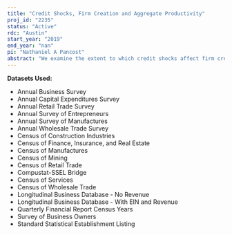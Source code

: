 ```yaml
---
title: "Credit Shocks, Firm Creation and Aggregate Productivity"
proj_id: "2235"
status: "Active"
rdc: "Austin"
start_year: "2019"
end_year: "nan"
pi: "Nathaniel A Pancost"
abstract: "We examine the extent to which credit shocks affect firm creation and economic growth using two large shocks to credit: the introduction of bank-branch deregulation laws across US states from the 1970s through the mid-1990s, and the recent financial crisis. Although there is consensus in the literature that a more efficient financial sector allows for a better allocation of resources towards more-productive firms, spurring aggregate productivity and economic growth, most research only considers established firms, ignoring the creation of new firms. We analyze how credit shocks impact entry and exit of firms, as well as the productivity, size, and debt structure of firms that enter, and how such conditions persist over time. We do so by combining the Longitudinal Business Database, which tracks entry and exit for the universe of employer establishments and firms, with the Quarterly Financial Report, which includes balance sheet and income statement information for privately-owned firms, as well as local CRA lending data, Compustat financials, and the Economic Census. Finally, we combine our estimates with standard aggregate productivity decompositions to measure the extent to which these forces, and forces unrelated to credit supply, affect aggregate productivity growth."
---
```


**Datasets Used:**

  - Annual Business Survey 
  - Annual Capital Expenditures Survey 
  - Annual Retail Trade Survey 
  - Annual Survey of Entrepreneurs 
  - Annual Survey of Manufactures 
  - Annual Wholesale Trade Survey 
  - Census of Construction Industries 
  - Census of Finance, Insurance, and Real Estate 
  - Census of Manufactures 
  - Census of Mining 
  - Census of Retail Trade 
  - Compustat-SSEL Bridge 
  - Census of Services 
  - Census of Wholesale Trade 
  - Longitudinal Business Database - No Revenue 
  - Longitudinal Business Database - With EIN and Revenue 
  - Quarterly Financial Report Census Years 
  - Survey of Business Owners 
  - Standard Statistical Establishment Listing 

